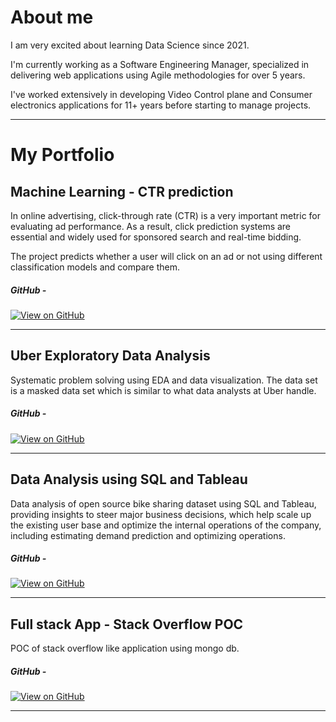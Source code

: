# About me
I am very excited about learning Data Science since 2021. 

I'm currently working as a Software Engineering Manager, specialized in delivering web applications using Agile methodologies for over 5 years. 

I've worked extensively in developing Video Control plane and Consumer electronics applications for 11+ years before starting to manage projects.

---

# My Portfolio

## Machine Learning - CTR prediction 

In online advertising, click-through rate (CTR) is a very important metric for evaluating ad performance. As a result, click prediction systems are essential and widely used for sponsored search and real-time bidding. 

The project predicts whether a user will click on an ad or not using different classification models and compare them.

##### GitHub -
[![View on GitHub](https://img.shields.io/badge/GitHub-View_on_GitHub-blue?logo=GitHub)](https://github.com/sarthiya/ml_classification_algos_ctrp)

---
## Uber Exploratory Data Analysis

Systematic problem solving using EDA and data visualization. The data set is a masked data set which is similar to what data analysts at Uber handle.

##### GitHub -
[![View on GitHub](https://img.shields.io/badge/GitHub-View_on_GitHub-blue?logo=GitHub)](https://github.com/sarthiya/taxi_eda)

---
## Data Analysis using SQL and Tableau

Data analysis of open source bike sharing dataset using SQL and Tableau, providing insights to steer major business decisions, which help scale up the existing user base and optimize the internal operations of the company, including estimating demand prediction and optimizing operations.

##### GitHub -
[![View on GitHub](https://img.shields.io/badge/GitHub-View_on_GitHub-blue?logo=GitHub)](https://github.com/sarthiya/sql_and_tableau_analysis)

---
## Full stack App - Stack Overflow POC

POC of stack overflow like application using mongo db.  

##### GitHub -
[![View on GitHub](https://img.shields.io/badge/GitHub-View_on_GitHub-blue?logo=GitHub)](https://github.com/sarthiya/iaskwebapp)

---
